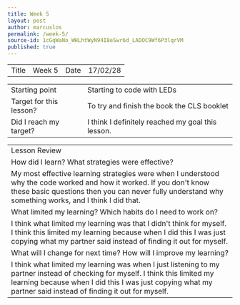 ```yaml
---
title: Week 5
layout: post
author: marcuslos
permalink: /week-5/
source-id: 1cGqWaNo_WHLhtWyN94I8eSwr6d_LADOC9Wf6P3lqrVM
published: true
---
```

	

<table>
  <tr>
    <td>Title</td>
    <td>Week 5</td>
    <td>Date</td>
    <td>17/02/28</td>
  </tr>
</table>


<table>
  <tr>
    <td>Starting point</td>
    <td>Starting to code with LEDs</td>
  </tr>
  <tr>
    <td>Target for this lesson?</td>
    <td>To try and finish the book the CLS booklet</td>
  </tr>
  <tr>
    <td>Did I reach my target? 
</td>
    <td> I think I definitely reached my goal this lesson.</td>
  </tr>
</table>


<table>
  <tr>
    <td>Lesson Review</td>
  </tr>
  <tr>
    <td>How did I learn? What strategies were effective? </td>
  </tr>
  <tr>
    <td>My most effective learning strategies were when I understood why the code worked and how it worked. If you don't know these basic questions then you can never fully understand why something works, and I think I did that.</td>
  </tr>
  <tr>
    <td>What limited my learning? Which habits do I need to work on? </td>
  </tr>
  <tr>
    <td>I think what limited my learning was that I didn't think for myself. I think this limited my learning because when I did this I was just copying what my partner said instead of finding it out for myself.</td>
  </tr>
  <tr>
    <td>What will I change for next time? How will I improve my learning?</td>
  </tr>
  <tr>
    <td>I think what limited my learning was when I just listening to my partner instead of checking for myself. I think this limited my learning because when I did this I was just copying what my partner said instead of finding it out for myself. </td>
  </tr>
</table>


